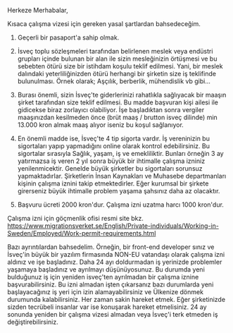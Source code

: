 Herkeze Merhabalar,

Kısaca çalışma vizesi için gereken yasal şartlardan bahsedeceğim.

1. Geçerli bir pasaport'a sahip olmak.

2. İsveç toplu sözleşmeleri tarafından belirlenen meslek veya endüstri grupları içinde bulunan bir alan ile sizin mesleğinizin örtüşmesi ve bu sebebten ötürü size bir istihdam koşulu teklif edilmesi. Yani, bir meslek dalındaki yeterliliğinizden ötürü herhangi bir şirketin size iş teklifinde bulunulması. Örnek olarak; Aşçılık, berberlik, mühendislik vb gibi...

3. Burası önemli, sizin İsveç'te giderlerinizi rahatlıkla sağlıyacak bir maaşın şirket tarafından size teklif edilmesi. Bu madde başvuran kişi ailesi ile gidicekse biraz zorlayıcı olabiliyor. İşe başladıktan sonra vergiler maaşınızdan kesilmeden önce (brüt maaş / brutton isveç dilinde) min 13.000 kron almak maaş alıyor iseniz bu koşul sağlanıyor.

4. En önemli madde ise, İsveç'te 4 tip sigorta vardır. İş vereninizin bu sigortaları yapıp yapmadığını online olarak kontrol edebilirsiniz. Bu sigortalar sırasıyla Sağlık, yaşam, iş ve emekliliktir. Bunları örneğin 3 ay yatırmazsa iş veren 2 yıl sonra büyük bir ihtimalle çalışma izniniz yenilenmicektir. Genelde büyük şirketler bu sigortaları sorunsuz yapmaktadırlar. Şirketlerin İnsan Kaynakları ve Muhasebe departmanları kişinin çalışma iznini takip etmektedirler. Eğer kurumsal bir şirkete girerseniz büyük ihtimalle problem yaşama şahsınız daha az olacaktır.

5. Başvuru ücreti 2000 kron'dur. Çalışma izni uzatma harcı 1000 kron'dur.

Çalışma izni için göçmenlik ofisi resmi site bkz.
https://www.migrationsverket.se/English/Private-individuals/Working-in-Sweden/Employed/Work-permit-requirements.html


Bazı ayrıntılardan bahsedelim. Örneğin, bir front-end developer sınız ve İsveç'in büyük bir yazılım firmasında NON-EU vatandaşı olarak çalışma izni aldınız ve işe başladınız. Daha 24 ayı doldurmadan iş yerinizde problemler yaşamaya başladınız ve ayrılmayı düşünüyosunuz. Bu durumda yeni bulduğunuz iş için yeniden isveç'ten ayrılmadan bir çalışma iznine başvurabilirsiniz. Bu izni almadan işten çıkarsanız bazı durumlarda yeni başlayacağınız iş yeri için izin alamayabilirsiniz ve Ülkenize dönmek durumunda kalabilirsiniz. Her zaman sakin hareket etmek. Eğer şirketinizde sizden tecrübeli insanlar var ise konuşarak hareket etmelisiniz. 24 ay sonunda yeniden bir çalışma vizesi almadan veya İsveç'i terk etmeden iş değiştirebilirsiniz. 